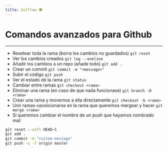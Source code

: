 ```yaml
---
title: Gitflow 👽
---
```

# Comandos avanzados para Github
---
- Resetear toda la rama (borra los cambios no guardados) `git reset`
- Ver los cambios creados `git log --oneline`
- Añadir los cambios a un repo (añade todo) `git add .`
- Crear un commit `git commit -m "<message>"`
- Subir el código `git push`
- Ver el estado de la rama `git status`
- Cambiar entre ramas `git checkout <rama>`
- Eliminar una rama (en caso de que nada funcionase) `git branch -D <rama>`
- Crear una rama y movernos a ella directamente `git checkout -b <rama>`
- Unir ramas->posicionarse en la rama que queremos mergear y hacer `git merge <rama>`
- Si queremos cambiar el nombre de un push que hayamos nombrado mal:
````cmd
git reset --soft HEAD~1
git add .
git commit -m "custom message"
git push -u -f origin master
````